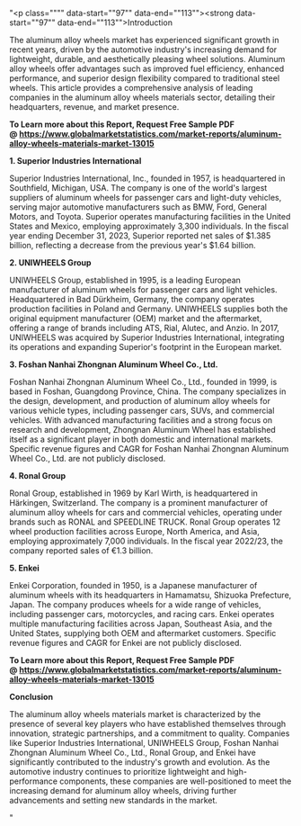 "<p class="""" data-start=""97"" data-end=""113""><strong data-start=""97"" data-end=""113"">Introduction</strong></p>
<p class="""" data-start=""115"" data-end=""272""><span class=""relative -mx-px my-[-0.2rem] rounded-sm px-px py-[0.2rem]"">The aluminum alloy wheels market has experienced significant growth in recent years, driven by the automotive industry's increasing demand for lightweight, durable, and aesthetically pleasing wheel solutions.</span> <span class=""relative -mx-px my-[-0.2rem] rounded-sm px-px py-[0.2rem]"">Aluminum alloy wheels offer advantages such as improved fuel efficiency, enhanced performance, and superior design flexibility compared to traditional steel wheels.</span> <span class=""relative -mx-px my-[-0.2rem] rounded-sm px-px py-[0.2rem]"">This article provides a comprehensive analysis of leading companies in the aluminum alloy wheels materials sector, detailing their headquarters, revenue, and market presence.</span></p>
<p class="""" data-start=""115"" data-end=""272""><strong>To Learn more about this Report, Request Free Sample PDF @&nbsp;<a href=""https://www.globalmarketstatistics.com/market-reports/aluminum-alloy-wheels-materials-market-13015"">https://www.globalmarketstatistics.com/market-reports/aluminum-alloy-wheels-materials-market-13015</a></strong></p>
<p class="""" data-start=""274"" data-end=""314""><strong data-start=""274"" data-end=""314"">1. Superior Industries International</strong></p>
<p class="""" data-start=""316"" data-end=""549""><span class=""relative -mx-px my-[-0.2rem] rounded-sm px-px py-[0.2rem]"">Superior Industries International, Inc., founded in 1957, is headquartered in Southfield, Michigan, USA.</span> <span class=""relative -mx-px my-[-0.2rem] rounded-sm px-px py-[0.2rem]"">The company is one of the world's largest suppliers of aluminum wheels for passenger cars and light-duty vehicles, serving major automotive manufacturers such as BMW, Ford, General Motors, and Toyota.</span> <span class=""relative -mx-px my-[-0.2rem] rounded-sm px-px py-[0.2rem]"">Superior operates manufacturing facilities in the United States and Mexico, employing approximately 3,300 individuals.</span> <span class=""relative -mx-px my-[-0.2rem] rounded-sm px-px py-[0.2rem]"">In the fiscal year ending December 31, 2023, Superior reported net sales of $1.385 billion, reflecting a decrease from the previous year's $1.64 billion.</span></p>
<p class="""" data-start=""551"" data-end=""573""><strong data-start=""551"" data-end=""573"">2. UNIWHEELS Group</strong></p>
<p class="""" data-start=""575"" data-end=""780""><span class=""relative -mx-px my-[-0.2rem] rounded-sm px-px py-[0.2rem]"">UNIWHEELS Group, established in 1995, is a leading European manufacturer of aluminum wheels for passenger cars and light vehicles.</span> <span class=""relative -mx-px my-[-0.2rem] rounded-sm px-px py-[0.2rem]"">Headquartered in Bad D&uuml;rkheim, Germany, the company operates production facilities in Poland and Germany.</span> <span class=""relative -mx-px my-[-0.2rem] rounded-sm px-px py-[0.2rem]"">UNIWHEELS supplies both the original equipment manufacturer (OEM) market and the aftermarket, offering a range of brands including ATS, Rial, Alutec, and Anzio.</span> <span class=""relative -mx-px my-[-0.2rem] rounded-sm px-px py-[0.2rem]"">In 2017, UNIWHEELS was acquired by Superior Industries International, integrating its operations and expanding Superior's footprint in the European market.</span></p>
<p class="""" data-start=""782"" data-end=""836""><strong data-start=""782"" data-end=""836"">3. Foshan Nanhai Zhongnan Aluminum Wheel Co., Ltd.</strong></p>
<p class="""" data-start=""838"" data-end=""1043""><span class=""relative -mx-px my-[-0.2rem] rounded-sm px-px py-[0.2rem]"">Foshan Nanhai Zhongnan Aluminum Wheel Co., Ltd., founded in 1999, is based in Foshan, Guangdong Province, China.</span> <span class=""relative -mx-px my-[-0.2rem] rounded-sm px-px py-[0.2rem]"">The company specializes in the design, development, and production of aluminum alloy wheels for various vehicle types, including passenger cars, SUVs, and commercial vehicles.</span> <span class=""relative -mx-px my-[-0.2rem] rounded-sm px-px py-[0.2rem]"">With advanced manufacturing facilities and a strong focus on research and development, Zhongnan Aluminum Wheel has established itself as a significant player in both domestic and international markets.</span> <span class=""relative -mx-px my-[-0.2rem] rounded-sm px-px py-[0.2rem]"">Specific revenue figures and CAGR for Foshan Nanhai Zhongnan Aluminum Wheel Co., Ltd. are not publicly disclosed.</span></p>
<p class="""" data-start=""1045"" data-end=""1063""><strong data-start=""1045"" data-end=""1063"">4. Ronal Group</strong></p>
<p class="""" data-start=""1065"" data-end=""1310""><span class=""relative -mx-px my-[-0.2rem] rounded-sm px-px py-[0.2rem]"">Ronal Group, established in 1969 by Karl Wirth, is headquartered in H&auml;rkingen, Switzerland.</span> <span class=""relative -mx-px my-[-0.2rem] rounded-sm px-px py-[0.2rem]"">The company is a prominent manufacturer of aluminum alloy wheels for cars and commercial vehicles, operating under brands such as RONAL and SPEEDLINE TRUCK.</span> <span class=""relative -mx-px my-[-0.2rem] rounded-sm px-px py-[0.2rem]"">Ronal Group operates 12 wheel production facilities across Europe, North America, and Asia, employing approximately 7,000 individuals.</span> <span class=""relative -mx-px my-[-0.2rem] rounded-sm px-px py-[0.2rem]"">In the fiscal year 2022/23, the company reported sales of &euro;1.3 billion.</span> </p>
<p class="""" data-start=""1312"" data-end=""1324""><strong data-start=""1312"" data-end=""1324"">5. Enkei</strong></p>
<p class="""" data-start=""1326"" data-end=""1531""><span class=""relative -mx-px my-[-0.2rem] rounded-sm px-px py-[0.2rem]"">Enkei Corporation, founded in 1950, is a Japanese manufacturer of aluminum wheels with its headquarters in Hamamatsu, Shizuoka Prefecture, Japan.</span> <span class=""relative -mx-px my-[-0.2rem] rounded-sm px-px py-[0.2rem]"">The company produces wheels for a wide range of vehicles, including passenger cars, motorcycles, and racing cars.</span> <span class=""relative -mx-px my-[-0.2rem] rounded-sm px-px py-[0.2rem]"">Enkei operates multiple manufacturing facilities across Japan, Southeast Asia, and the United States, supplying both OEM and aftermarket customers.</span> <span class=""relative -mx-px my-[-0.2rem] rounded-sm px-px py-[0.2rem]"">Specific revenue figures and CAGR for Enkei are not publicly disclosed.</span></p>
<p class="""" data-start=""1326"" data-end=""1531""><strong>To Learn more about this Report, Request Free Sample PDF @&nbsp;<a href=""https://www.globalmarketstatistics.com/market-reports/aluminum-alloy-wheels-materials-market-13015"">https://www.globalmarketstatistics.com/market-reports/aluminum-alloy-wheels-materials-market-13015</a></strong></p>
<p class="""" data-start=""1533"" data-end=""1547""><strong data-start=""1533"" data-end=""1547"">Conclusion</strong></p>
<p class="""" data-start=""1549"" data-end=""1714""><span class=""relative -mx-px my-[-0.2rem] rounded-sm px-px py-[0.2rem]"">The aluminum alloy wheels materials market is characterized by the presence of several key players who have established themselves through innovation, strategic partnerships, and a commitment to quality.</span> <span class=""relative -mx-px my-[-0.2rem] rounded-sm px-px py-[0.2rem]"">Companies like Superior Industries International, UNIWHEELS Group, Foshan Nanhai Zhongnan Aluminum Wheel Co., Ltd., Ronal Group, and Enkei have significantly contributed to the industry's growth and evolution.</span> <span class=""relative -mx-px my-[-0.2rem] rounded-sm px-px py-[0.2rem]"">As the automotive industry continues to prioritize lightweight and high-performance components, these companies are well-positioned to meet the increasing demand for aluminum alloy wheels, driving further advancements and setting new standards in the market.</span></p>"
